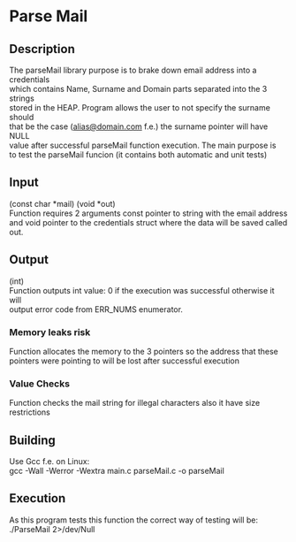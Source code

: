 # Parse Mail
## Description
The parseMail library purpose is to brake down email address into a credentials\
which contains Name, Surname and Domain parts separated into the 3 strings \
stored in the HEAP. Program allows the user to not specify the surname should\
that be the case (alias@domain.com f.e.) the surname pointer will have NULL\
value after successful parseMail function execution. The main purpose is \
to test the parseMail funcion (it contains both automatic and unit tests)

## Input
(const char *mail) (void *out) \
Function requires 2 arguments const pointer to string with the email address \
and void pointer to the credentials struct where the data will be saved called \
out.

## Output
(int) \
Function outputs int value: 0 if the execution was successful otherwise it will\
output error code from ERR_NUMS enumerator.

### Memory leaks risk
Function allocates the memory to the 3 pointers so the address that these\
pointers were pointing to will be lost after successful execution

### Value Checks
Function checks the mail string for illegal characters also it have size \
restrictions

## Building
Use Gcc f.e. on Linux: \
gcc -Wall -Werror -Wextra main.c parseMail.c -o parseMail

## Execution
As this program tests this function the correct way of testing will be: \
./ParseMail 2>/dev/Null
